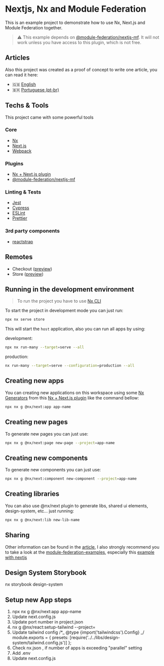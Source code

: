 # Nextjs, Nx and Module Federation

This is an example project to demonstrate how to use Nx, Next.js and Module Federation together.

> ⚠ This example depends on [@module-federation/nextjs-mf](https://app.privjs.com/package?pkg=@module-federation/nextjs-mf). It will not work unless you have access to this plugin, which is not free.

## Articles

Also this project was created as a proof of concept to write one article, you can read it here:

-   🇬🇧 [English](https://brunos3d.notion.site/Nx-Next-js-and-Module-Federation-EN-US-9c945124ddc246a8b8ca0b5a4a4343a7)
-   🇧🇷 [Portuguese (pt-br)](https://brunos3d.notion.site/Nx-Next-js-e-Module-Federation-PT-BR-7602efbb3b3c41468e961fac5a5b9605)

## Techs & Tools

This project came with some powerful tools

### Core

-   [Nx](https://nx.dev/)
-   [Next.js](https://nextjs.org/)
-   [Webpack](https://webpack.js.org/)

### Plugins

-   [Nx + Next.js plugin](https://nx.dev/packages/next)
-   [@module-federation/nextjs-mf](https://app.privjs.com/package?pkg=@module-federation/nextjs-mf)

### Linting & Tests

-   [Jest](https://jestjs.io/)
-   [Cypress](https://www.cypress.io/)
-   [ESLint](https://eslint.org/)
-   [Prettier](https://prettier.io/)

### 3rd party components

-   [reactstrap](https://reactstrap.github.io/)

## Remotes

-   Checkout ([preview](https://nextjs-nx-module-federation-checkout.vercel.app))
-   Store ([preview](https://nextjs-nx-module-federation-store.vercel.app))

## Running in the development environment

> To run the project you have to use [Nx CLI](https://nx.dev/using-nx/nx-cli)

To start the project in development mode you can just run:

```bash
npx nx serve store
```

This will start the `host` application, also you can run all apps by using:

development:

```bash
npx nx run-many --target=serve --all
```

production:

```bash
nx run-many --target=serve --configuration=production --all
```

## Creating new apps

You can creating new applications on this workspace using some [Nx Generators](https://nx.dev/generators/using-generators) from this [Nx + Next.js plugin](https://nx.dev/packages/next) like the command bellow:

```bash
npx nx g @nx/next:app app-name
```

## Creating new pages

To generate new pages you can just use:

```bash
npx nx g @nx/next:page new-page --project=app-name
```

## Creating new components

To generate new components you can just use:

```bash
npx nx g @nx/next:component new-component --project=app-name
```

## Creating libraries

You can also use @nx/next plugin to generate libs, shared ui elements, design-system, etc... just running:

```bash
npx nx g @nx/next:lib new-lib-name
```

## Sharing

Other information can be found in the [article](#articles), I also strongly recommend you to take a look at the [module-federation-examples](https://github.com/module-federation/module-federation-examples), especially this [example with nextjs](https://github.com/module-federation/module-federation-examples/tree/master/nextjs)

## Design System Storybook

nx storybook design-system

## Setup new App steps

1. npx nx g @nx/next:app app-name
2. Update next.config.js
3. Update port number in project.json
4. nx g @nx/react:setup-tailwind --project=<your app here>
5. Update tailwind config
   /\*_ @type {import('tailwindcss').Config} _/
   module.exports = {
   presets: [require('../../libs/design-system/tailwind.config.js')]
   };
6. Check nx.json , if number of apps is exceeding "parallel" setting
7. Add .env
8. Update next.config.js
